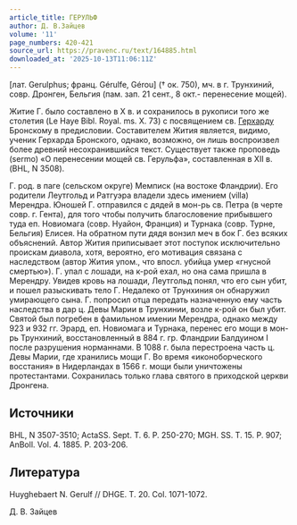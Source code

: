 ```yaml
---
article_title: ГЕРУЛЬФ
author: Д. В.Зайцев
volume: '11'
page_numbers: 420-421
source_url: https://pravenc.ru/text/164885.html
downloaded_at: '2025-10-13T11:06:11Z'
---
```


[лат. Gerulphus; франц. Gérulfe, Gérou] († ок. 750), мч. в г. Трунхиний, совр. Дронген, Бельгия (пам. зап. 21 сент., 8 окт.- перенесение мощей).

Житие Г. было составлено в X в. и сохранилось в рукописи того же столетия (Le Haye Bibl. Royal. ms. X. 73) с посвящением св. [Герхарду](https://pravenc.ru/text/Герхарду.html) Бронскому в предисловии. Составителем Жития является, видимо, ученик Герхарда Бронского, однако, возможно, он лишь воспроизвел более древний несохранившийся текст. Существует также проповедь (sermo) «О перенесении мощей св. Герульфа», составленная в XII в. (BHL, N 3508).

Г. род. в паге (сельском округе) Мемписк (на востоке Фландрии). Его родители Леутгольд и Ратгуэра владели здесь имением (villa) Мерендра. Юношей Г. отправился с дядей в мон-рь св. Петра (в черте совр. г. Гента), для того чтобы получить благословение прибывшего туда еп. Новиомага (совр. Нуайон, Франция) и Турнака (совр. Турне, Бельгия) Елисея. На обратном пути дядя вонзил меч в бок Г. без всяких объяснений. Автор Жития приписывает этот поступок исключительно проискам диавола, хотя, вероятно, его мотивация связана с наследством (автор Жития упом., что впосл. убийца умер «гнусной смертью»). Г. упал с лошади, на к-рой ехал, но она сама пришла в Мерендру. Увидев кровь на лошади, Леутгольд понял, что его сын убит, и пошел разыскивать тело Г. Недалеко от Трунхиния он обнаружил умирающего сына. Г. попросил отца передать назначенную ему часть наследства в дар ц. Девы Марии в Трунхинии, возле к-рой он был убит. Святой был погребен в фамильном имении Мерендра, однако между 923 и 932 гг. Эрард, еп. Новиомага и Турнака, перенес его мощи в мон-рь Трунхиний, восстановленный в 884 г. гр. Фландрии Балдуином I после разрушения норманнами. В 1088 г. была перестроена часть ц. Девы Марии, где хранились мощи Г. Во время «иконоборческого восстания» в Нидерландах в 1566 г. мощи были уничтожены протестантами. Сохранилась только глава святого в приходской церкви Дронгена.

## Источники

BHL, N 3507-3510; ActaSS. Sept. T. 6. P. 250-270; MGH. SS. T. 15. P. 907; AnBoll. Vol. 4. 1885. P. 203-206.

## Литература

Huyghebaert N. Gerulf // DHGE. T. 20. Col. 1071-1072.

Д. В.  Зайцев
